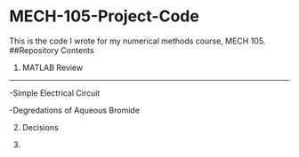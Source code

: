 # MECH-105-Project-Code
This is the code I wrote for my numerical methods course, MECH 105.
##Repository Contents
1. MATLAB Review
---
-Simple Electrical Circuit

-Degredations of Aqueous Bromide

2. Decisions

3. 
